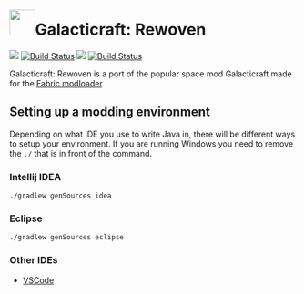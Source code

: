 # <img src="https://raw.githubusercontent.com/teamgalacticraft/Galacticraft-Rewoven/master/src/main/resources/assets/galacticraft-rewoven/icon.png" width="45" height="45" >Galacticraft: Rewoven
[![](https://img.shields.io/discord/449966345665249290.svg?colorB=7289DA&label=Discord&style=flat-square)](https://discord.gg/N4ndFkr) [![Build Status](https://travis-ci.com/teamgalacticraft/Galacticraft-Rewoven.svg?branch=master)](https://travis-ci.com/teamgalacticraft/Galacticraft-Rewoven) [![](https://jitpack.io/v/teamgalacticraft/Galacticraft-Rewoven.svg)](https://jitpack.io/#teamgalacticraft/Galacticraft-Rewoven) [![Build Status](http://ci.joezwet.me:8080/job/Galacticraft-Rewoven/job/master/badge/icon?style=flat-square)](http://ci.joezwet.me:8080/job/Galacticraft-Rewoven/job/master)

Galacticraft: Rewoven is a port of the popular space mod Galacticraft made for the [Fabric modloader](https://fabricmc.net/2018/12/10/announcement.html).

## Setting up a modding environment
Depending on what IDE you use to write Java in, there will be different ways to setup your environment.
If you are running Windows you need to remove the `./` that is in front of the command.

### Intellij IDEA
```
./gradlew genSources idea
```

### Eclipse
```
./gradlew genSources eclipse
```

### Other IDEs
* [VSCode](https://fabricmc.net/wiki/setup:vscode)

